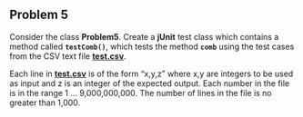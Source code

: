 ## Problem 5

Consider the class **Problem5**. Create a **jUnit** test class which contains a method called **`testComb()`**, which tests the method **`comb`** using the test cases from the CSV text file [**test.csv**](test.csv).

Each line in [**test.csv**](test.csv) is of the form “x,y,z” where x,y are integers to be used as input and z is an integer of the expected output. Each number in the file is in the range 1 ... 9,000,000,000. The number of lines in the file is no greater than 1,000.
